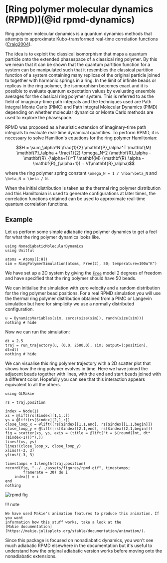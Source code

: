 # [Ring polymer molecular dynamics (RPMD)](@id rpmd-dynamics)

Ring polymer molecular dynamics is a quantum dynamics methods that attempts
to approximate Kubo-transformed real-time correlation functions ([Craig2004](@cite)).

The idea is to exploit the classical isomorphism that maps a quantum particle onto
the extended phasespace of a classical ring polymer.
By this we mean that it can be shown that the quantum partition function
for a system can be manipulated such that it resembles the classical partition function
of a system containing many replicas of the original particle joined to together with
harmonic springs in a ring.
In the limit of infinite beads or replicas in the ring polymer, the isomorphism becomes
exact and it is possible to evaluate quantum expectation values by evaluating
ensemble averages for the classical ring polymer system.
This is referred to as the field of imaginary-time path integrals and the techniques used
are Path Integral Monte Carlo (PIMC) and Path Integral Molecular Dynamics (PIMD)
depending on whether molecular dynamics or Monte Carlo methods are used to explore the
phasespace.

RPMD was proposed as a heuristic extension of imaginary-time path integrals to evaluate
real-time dynamical quantities.
To perform RPMD, it is necessary to solve Hamilton's equations for the ring polymer
Hamiltonian:
```math
H = \sum_\alpha^N \frac{1}{2} \mathbf{P}_\alpha^T \mathbf{M} \mathbf{P}_\alpha
+ \frac{1}{2} \omega_N^2
(\mathbf{R}_\alpha - \mathbf{R}_{\alpha+1})^T
\mathbf{M}
(\mathbf{R}_\alpha - \mathbf{R}_{\alpha+1})
+ V(\mathbf{R}_\alpha)
```
where the ring polymer spring constant ``\omega_N = 1 / \hbar\beta_N`` and
``\beta_N = \beta / N``.

When the initial distribution is taken as the thermal ring polymer distribution and
this Hamiltonian is used to generate configurations at later times,
the correlation functions obtained can be used to approximate real-time quantum correlation
functions.

## Example

Let us perform some simple adiabatic ring polymer dynamics to get a feel
for what the ring polymer dynamics looks like.

```@example rpmd
using NonadiabaticMolecularDynamics
using Unitful

atoms = Atoms([:H])
sim = RingPolymerSimulation(atoms, Free(2), 50; temperature=100u"K")
```

We have set up a 2D system by giving the [`Free`](@ref) model 2 degrees of freedom and
have specified that the ring polymer should have 50 beads.

We can initialise the simulation with zero velocity and a random distribution for the
ring polymer bead positions. For a real RPMD simulation you will use the thermal ring
polymer distribution obtained from a PIMC or Langevin simulation but here for simplicity
we use a normally distributed configuration.
```@example rpmd
u = DynamicsVariables(sim, zeros(size(sim)), randn(size(sim)))
nothing # hide
```

Now we can run the simulation:
```@example rpmd
dt = 2.5
traj = run_trajectory(u, (0.0, 2500.0), sim; output=(:position), dt=dt)
nothing # hide
```

We can visualise this ring polymer trajectory with a 2D scatter plot that shows how
the ring polymer evolves in time. Here we have joined the adjacent beads together with
lines, with the end and start beads joined with a different color.
Hopefully you can see that this interaction appears equivalent to all the others.

```@example rpmd
using GLMakie

rs = traj.position

index = Node(1)
xs = @lift(rs[$index][1,1,:])
ys = @lift(rs[$index][2,1,:])
close_loop_x = @lift([rs[$index][1,1,end], rs[$index][1,1,begin]])
close_loop_y = @lift([rs[$index][2,1,end], rs[$index][2,1,begin]])
fig = scatter(xs, ys, axis = (title = @lift("t = $(round(Int, dt*($index-1)))"),))
lines!(xs, ys)
lines!(close_loop_x, close_loop_y)
xlims!(-3, 3)
ylims!(-3, 3)

timestamps = 1:length(traj.position)
record(fig, "../../assets/figures/rpmd.gif", timestamps;
        framerate = 30) do i
    index[] = i
end
nothing
```

![rpmd fig](../../assets/figures/rpmd.gif)

!!! note

    We have used Makie's animation features to produce this animation. If you want
    information how this stuff works, take a look at the
    [Makie documentation](https://makie.juliaplots.org/stable/documentation/animation/).

Since this package is focused on nonadiabatic dynamics, you won't see much adiabatic RPMD
elsewhere in the documentation but it's useful to understand how the original adiabatic
version works before moving onto the nonadiabatic extensions.
